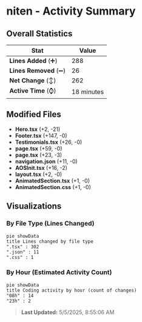 # niten - Activity Summary 

## Overall Statistics

| Stat                   | Value                                                             |
| ---------------------- | ----------------------------------------------------------------- |
| **Lines Added** (➕)   | 288                                          |
| **Lines Removed** (➖) | 26                                        |
| **Net Change** (↕)    | 262                |
| **Active Time** (⌚)   | 18 minutes |


## Modified Files
- **Hero.tsx** (+2, -21)
- **Footer.tsx** (+147, -0)
- **Testimonials.tsx** (+26, -0)
- **page.tsx** (+59, -0)
- **page.tsx** (+23, -3)
- **navigation.json** (+11, -0)
- **AOSInit.tsx** (+16, -2)
- **layout.tsx** (+2, -0)
- **AnimatedSection.tsx** (+1, -0)
- **AnimatedSection.css** (+1, -0)

## Visualizations

### By File Type (Lines Changed)

```mermaid
pie showData
title Lines changed by file type
".tsx" : 302
".json" : 11
".css" : 1
```

### By Hour (Estimated Activity Count)

```mermaid
pie showData
title Coding activity by hour (count of changes)
"08h" : 14
"23h" : 2
```


> **Last Updated:** 5/5/2025, 8:55:06 AM